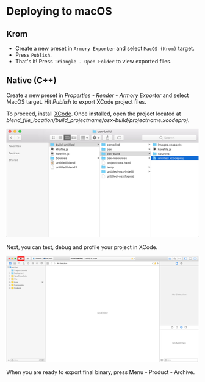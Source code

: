 # Deploying to macOS

## Krom

- Create a new preset in `Armory Exporter` and select `MacOS (Krom)` target.
- Press `Publish`.
- That's it! Press `Triangle - Open Folder` to view exported files.

## Native (C++)

Create a new preset in *Properties - Render - Armory Exporter* and select MacOS target. Hit *Publish* to export XCode project files.

To proceed, install [XCode](https://developer.apple.com/xcode/). Once installed, open the project located at *blend_file_location/build_projectname/osx-build/projectname.xcodeproj*.

![](/platforms/img/macos/1.jpg)

Next, you can test, debug and profile your project in XCode.

![](/platforms/img/macos/2.jpg)

When you are ready to export final binary, press Menu - Product - Archive.
